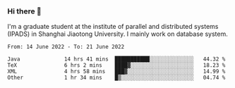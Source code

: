 ### Hi there 👋

I'm a graduate student at the institute of parallel and distributed systems (IPADS) in Shanghai Jiaotong University. I mainly work on database system.

<!--START_SECTION:waka-->

```text
From: 14 June 2022 - To: 21 June 2022

Java              14 hrs 41 mins  ███████████░░░░░░░░░░░░░░   44.32 %
TeX               6 hrs 2 mins    ████▓░░░░░░░░░░░░░░░░░░░░   18.23 %
XML               4 hrs 58 mins   ███▓░░░░░░░░░░░░░░░░░░░░░   14.99 %
Other             1 hr 34 mins    █▒░░░░░░░░░░░░░░░░░░░░░░░   04.74 %
```

<!--END_SECTION:waka-->

<!--
**yqmmm/yqmmm** is a ✨ _special_ ✨ repository because its `README.md` (this file) appears on your GitHub profile.

Here are some ideas to get you started:

- 🔭 I’m currently working on ...
- 🌱 I’m currently learning ...
- 👯 I’m looking to collaborate on ...
- 🤔 I’m looking for help with ...
- 💬 Ask me about ...
- 📫 How to reach me: ...
- 😄 Pronouns: ...
- ⚡ Fun fact: ...
-->
